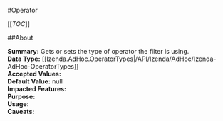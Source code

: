 #Operator

[[_TOC_]]

##About

**Summary:**  Gets or sets the type of operator the filter is using.   
**Data Type:** [[Izenda.AdHoc.OperatorTypes|/API/Izenda/AdHoc/Izenda-AdHoc-OperatorTypes]]  
**Accepted Values:**   
**Default Value:** null  
**Impacted Features:**   
**Purpose:**   
**Usage:**   
**Caveats:**   

